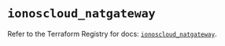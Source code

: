 # `ionoscloud_natgateway`

Refer to the Terraform Registry for docs: [`ionoscloud_natgateway`](https://registry.terraform.io/providers/ionos-cloud/ionoscloud/6.5.8/docs/resources/natgateway).
